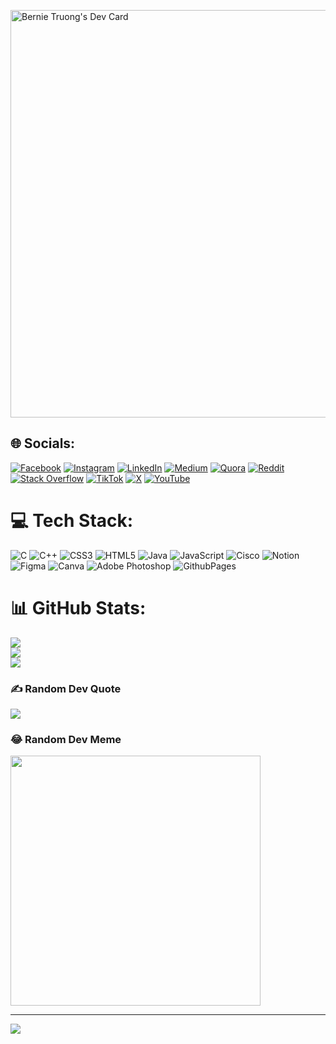 <a href="https://app.daily.dev/bernietruong"><img src="https://api.daily.dev/devcards/v2/UIkWhyIYB8UOTCYhUNN7T.png?type=wide&r=67p" width="652" alt="Bernie Truong's Dev Card"/></a>


## 🌐 Socials:
[![Facebook](https://img.shields.io/badge/Facebook-%231877F2.svg?logo=Facebook&logoColor=white)](https://facebook.com/bernie.truongtq) [![Instagram](https://img.shields.io/badge/Instagram-%23E4405F.svg?logo=Instagram&logoColor=white)](https://instagram.com/hello.iamtruong) [![LinkedIn](https://img.shields.io/badge/LinkedIn-%230077B5.svg?logo=linkedin&logoColor=white)](https://linkedin.com/in/bernie-truongtq) [![Medium](https://img.shields.io/badge/Medium-12100E?logo=medium&logoColor=white)](https://medium.com/@bernie-truong) [![Quora](https://img.shields.io/badge/Quora-%23B92B27.svg?logo=Quora&logoColor=white)](https://quora.com/profile/Bernie-Truong) [![Reddit](https://img.shields.io/badge/Reddit-%23FF4500.svg?logo=Reddit&logoColor=white)](https://reddit.com/user/Technical-Risk6361) [![Stack Overflow](https://img.shields.io/badge/-Stackoverflow-FE7A16?logo=stack-overflow&logoColor=white)](https://stackoverflow.com/users/21281975) [![TikTok](https://img.shields.io/badge/TikTok-%23000000.svg?logo=TikTok&logoColor=white)](https://tiktok.com/@bernie.truongtq) [![X](https://img.shields.io/badge/X-black.svg?logo=X&logoColor=white)](https://x.com/bernie_truong) [![YouTube](https://img.shields.io/badge/YouTube-%23FF0000.svg?logo=YouTube&logoColor=white)](https://youtube.com/@UCU5ciZySXakPtqqBsdXfnEQ) 

# 💻 Tech Stack:
![C](https://img.shields.io/badge/c-%2300599C.svg?style=for-the-badge&logo=c&logoColor=white) ![C++](https://img.shields.io/badge/c++-%2300599C.svg?style=for-the-badge&logo=c%2B%2B&logoColor=white) ![CSS3](https://img.shields.io/badge/css3-%231572B6.svg?style=for-the-badge&logo=css3&logoColor=white) ![HTML5](https://img.shields.io/badge/html5-%23E34F26.svg?style=for-the-badge&logo=html5&logoColor=white) ![Java](https://img.shields.io/badge/java-%23ED8B00.svg?style=for-the-badge&logo=openjdk&logoColor=white) ![JavaScript](https://img.shields.io/badge/javascript-%23323330.svg?style=for-the-badge&logo=javascript&logoColor=%23F7DF1E) ![Cisco](https://img.shields.io/badge/cisco-%23049fd9.svg?style=for-the-badge&logo=cisco&logoColor=black) ![Notion](https://img.shields.io/badge/Notion-%23000000.svg?style=for-the-badge&logo=notion&logoColor=white) ![Figma](https://img.shields.io/badge/figma-%23F24E1E.svg?style=for-the-badge&logo=figma&logoColor=white) ![Canva](https://img.shields.io/badge/Canva-%2300C4CC.svg?style=for-the-badge&logo=Canva&logoColor=white) ![Adobe Photoshop](https://img.shields.io/badge/adobe%20photoshop-%2331A8FF.svg?style=for-the-badge&logo=adobe%20photoshop&logoColor=white) ![GithubPages](https://img.shields.io/badge/github%20pages-121013?style=for-the-badge&logo=github&logoColor=white)
# 📊 GitHub Stats:
![](https://github-readme-stats.vercel.app/api?username=i-am-truong&theme=tokyonight&hide_border=false&include_all_commits=true&count_private=true)<br/>
![](https://github-readme-streak-stats.herokuapp.com/?user=i-am-truong&theme=tokyonight&hide_border=false)<br/>
![](https://github-readme-stats.vercel.app/api/top-langs/?username=i-am-truong&theme=tokyonight&hide_border=false&include_all_commits=true&count_private=true&layout=compact)

### ✍️ Random Dev Quote
![](https://quotes-github-readme.vercel.app/api?type=horizontal&theme=tokyonight)

### 😂 Random Dev Meme
<img src='https://randommeme-five.vercel.app/' style="height: 400px;"/>

---
[![](https://visitcount.itsvg.in/api?id=i-am-truong&icon=0&color=3)](https://visitcount.itsvg.in)

<!-- Proudly created with GPRM ( https://gprm.itsvg.in ) -->
